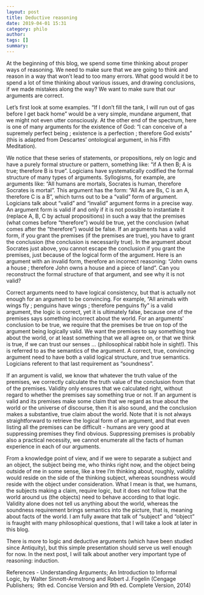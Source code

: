 ```yaml
---
layout: post
title: Deductive reasoning
date: 2019-04-01 15:31
category: philo
author: 
tags: []
summary: 
---
```

At the beginning of this blog, we spend some time thinking about proper ways of reasoning. We need to make sure that we are going to think and reason in a way that won’t lead to too many errors. What good would it be to spend a lot of time thinking about various issues, and drawing conclusions, if we made mistakes along the way? We want to make sure that our arguments are correct.

Let’s first look at some examples. “If I don’t fill the tank, I will run out of gas before I get back home” would be a very simple, mundane argument, that we might not even utter consciously. At the other end of the spectrum, here is one of many arguments for the existence of God: “I can conceive of a supremely perfect being ; existence is a perfection ; therefore God exists” (this is adapted from Descartes’ ontological argument, in his Fifth Meditation).

We notice that these series of statements, or propositions, rely on logic and have a purely formal structure or pattern, something like: “if A then B; A is true; therefore B is true”. Logicians have systematically codified the formal structure of many types of arguments. Syllogisms, for example, are arguments like: “All humans are mortals, Socrates is human, therefore Socrates is mortal”. This argument has the form: “All As are Bs, C is an A, therefore C is a B”, which turns out to be a “valid” form of argument. Logicians talk about “valid” and “invalid” argument forms in a precise way. An argument form is valid if and only if it is not possible to instantiate it (replace A, B, C by actual propositions) in such a way that the premises (what comes before “therefore”) would be true, yet the conclusion (what comes after the “therefore”) would be false. If an arguments has a valid form, if you grant the premises (if the premises are true), you have to grant the conclusion (the conclusion is necessarily true). In the argument about Socrates just above, you cannot escape the conclusion if you grant the premises, just because of the logical form of the argument. Here is an argument with an invalid form, therefore an incorrect reasoning: “John owns a house ; therefore John owns a house and a piece of land”. Can you reconstruct the formal structure of that argument, and see why it is not valid?

Correct arguments need to have logical consistency, but that is actually not enough for an argument to be convincing. For example, “All animals with wings fly ; penguins have wings ; therefore penguins fly” is a valid argument, the logic is correct, yet it is ultimately false, because one of the premises says something incorrect about the world. For an arguments’ conclusion to be true, we require that the premises be true on top of the argument being logically valid. We want the premises to say something true about the world, or at least something that we all agree on, or that we think is true, if we can trust our senses … (philosophical rabbit hole in sight!). This is referred to as the semantics of the argument. A correct, true, convincing argument need to have both a valid logical structure, and true semantics. Logicians referent to that last requirement as “soundness”.

If an argument is valid, we know that whatever the truth value of the premises, we correctly calculate the truth value of the conclusion from that of the premises. Validity only ensures that we calculated right, without regard to whether the premises say something true or not. If an argument is valid and its premises make some claim that we regard as true about the world or the universe of discourse, then it is also sound, and the conclusion makes a substantive, true claim about the world. Note that it is not always straightforward to retrieve the logical form of an argument, and that even listing all the premises can be difficult - humans are very good at suppressing premises they find obvious. Suppressing premises is probably also a practical necessity, we cannot enumerate all the facts of human experience in each of our arguments.

From a knowledge point of view, and if we were to separate a subject and an object, the subject being me, who thinks right now, and the object being outside of me in some sense, like a tree I’m thinking about, roughly, validity would reside on the side of the thinking subject, whereas soundness would reside with the object under consideration. What I mean is that, we humans, the subjects making a claim, require logic, but it does not follow that the world around us (the objects) need to behave according to that logic. Validity alone does not tell us anything about the world, whereas the soundness requirement brings semantics into the picture, that is, meaning about facts of the world. I am fully aware that talk of “subject” and “object” is fraught with many philosophical questions, that I will take a look at later in this blog.

There is more to logic and deductive arguments (which have been studied since Antiquity), but this simple presentation should serve us well enough for now. In the next post, I will talk about another very important type of reasoning: induction.

References	- Understanding Arguments; An Introduction to Informal Logic, by Walter Sinnott-Armstrong and Robert J. Fogelin (Cengage Publishers;  9th ed. Concise Version and 9th ed. Complete Version, 2014)
